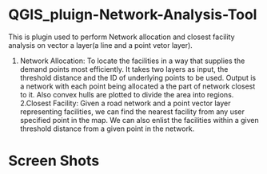 # QGIS_pluign-Network-Analysis-Tool
This is plugin used to perform Network allocation and closest facility analysis on vector a layer(a line and a point vetor layer).
1. Network Allocation: To locate the facilities in a way that supplies the demand points most efficiently. It takes two layers as input, the threshold distance and the ID of underlying points to be used. Output is a network with each point being allocated a the part of network closest to it. Also convex hulls are plotted to divide the area into regions.
2.Closest Facility: Given a road network and a point vector layer representing facilities, we can find the nearest facility from any user specified point in the map. We can also enlist the facilities within a given threshold distance from a given point in the network.

# Screen Shots
